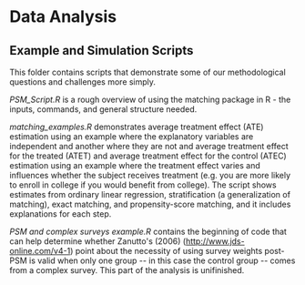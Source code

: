 # Data Analysis

## Example and Simulation Scripts

This folder contains scripts that demonstrate some of our methodological questions and challenges more simply.

*PSM_Script.R* is a rough overview of using the matching package in R - the inputs, commands, and general structure needed.

*matching_examples.R* demonstrates average treatment effect (ATE) estimation using an example where the explanatory variables are independent and another where they are not and average treatment effect for the treated (ATET) and average treatment effect for the control (ATEC) estimation using an example where the treatment effect varies and influences whether the subject receives treatment (e.g. you are more likely to enroll in college if you would benefit from college).  The script shows estimates from ordinary linear regression, stratification (a generalization of matching), exact matching, and propensity-score matching, and it includes explanations for each step. 

*PSM and complex surveys example.R* contains the beginning of code that can help determine whether Zanutto's (2006) (http://www.jds-online.com/v4-1) point about the necessity of using survey weights post-PSM is valid when only one group -- in this case the control group -- comes from a complex survey.  This part of the analysis is unifinished.
